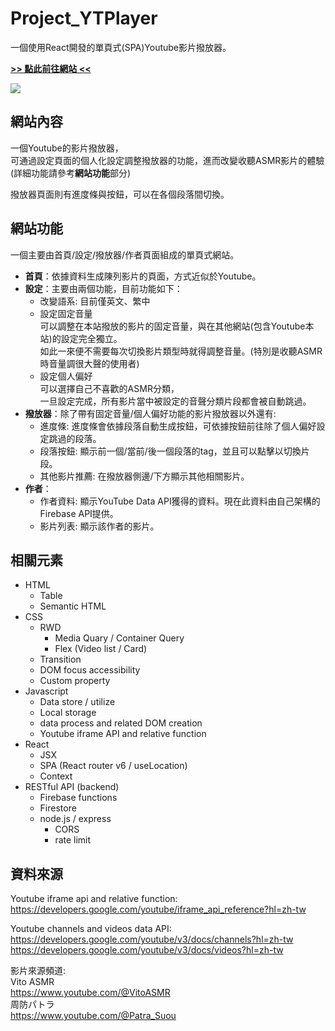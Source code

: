 # Project_YTPlayer
一個使用React開發的單頁式(SPA)Youtube影片撥放器。

[**>> 點此前往網站 <<**](https://calaser.github.io/Project_YTPlayer/)

<img src="https://i.imgur.com/LuyX93y.png">

## 網站內容
一個Youtube的影片撥放器，<br />
可通過設定頁面的個人化設定調整撥放器的功能，進而改變收聽ASMR影片的體驗(詳細功能請參考**網站功能**部分)

撥放器頁面則有進度條與按鈕，可以在各個段落間切換。

## 網站功能
一個主要由首頁/設定/撥放器/作者頁面組成的單頁式網站。

+ **首頁**：依據資料生成陳列影片的頁面，方式近似於Youtube。
+ **設定**：主要由兩個功能，目前功能如下：
  - 改變語系: 目前僅英文、繁中
  - 設定固定音量<br />
    可以調整在本站撥放的影片的固定音量，與在其他網站(包含Youtube本站)的設定完全獨立。<br />
    如此一來便不需要每次切換影片類型時就得調整音量。(特別是收聽ASMR時音量調很大聲的使用者)
  - 設定個人偏好<br />
    可以選擇自己不喜歡的ASMR分類，<br />
   一旦設定完成，所有影片當中被設定的音聲分類片段都會被自動跳過。
+ **撥放器**：除了帶有固定音量/個人偏好功能的影片撥放器以外還有:
  - 進度條: 進度條會依據段落自動生成按鈕，可依據按鈕前往除了個人偏好設定跳過的段落。
  - 段落按鈕: 顯示前一個/當前/後一個段落的tag，並且可以點擊以切換片段。
  - 其他影片推薦: 在撥放器側邊/下方顯示其他相關影片。
+ **作者**：
  - 作者資料: 顯示YouTube Data API獲得的資料。現在此資料由自己架構的Firebase API提供。
  - 影片列表: 顯示該作者的影片。
    
## 相關元素
+ HTML
  - Table
  - Semantic HTML
+ CSS
  - RWD
    * Media Quary / Container Query
    * Flex (Video list / Card)
  - Transition
  - DOM focus accessibility
  - Custom property
+ Javascript
  - Data store / utilize
  - Local storage
  - data process and related DOM creation
  - Youtube iframe API and relative function
+ React
  - JSX
  - SPA (React router v6 / useLocation)
  - Context
+ RESTful API (backend)
  - Firebase functions
  - Firestore
  - node.js / express
    * CORS
    * rate limit

## 資料來源
Youtube iframe api and relative function:<br />
https://developers.google.com/youtube/iframe_api_reference?hl=zh-tw

Youtube channels and videos data API:<br />
https://developers.google.com/youtube/v3/docs/channels?hl=zh-tw<br />
https://developers.google.com/youtube/v3/docs/videos?hl=zh-tw

影片來源頻道:<br />
Vito ASMR<br />
https://www.youtube.com/@VitoASMR<br />
周防パトラ<br />
https://www.youtube.com/@Patra_Suou
